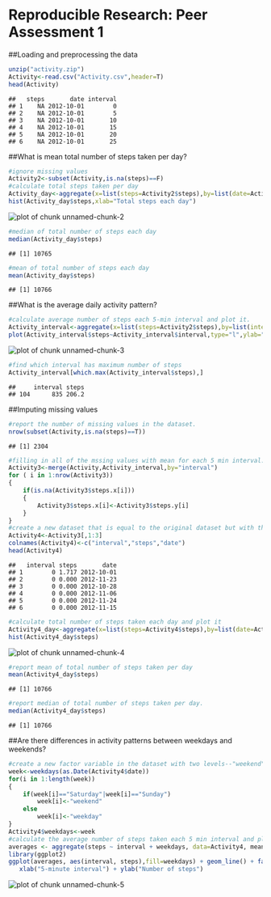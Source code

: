 # Reproducible Research: Peer Assessment 1

##Loading and preprocessing the data


```r
unzip("activity.zip")
Activity<-read.csv("Activity.csv",header=T)
head(Activity)
```

```
##   steps       date interval
## 1    NA 2012-10-01        0
## 2    NA 2012-10-01        5
## 3    NA 2012-10-01       10
## 4    NA 2012-10-01       15
## 5    NA 2012-10-01       20
## 6    NA 2012-10-01       25
```
##What is mean total number of steps taken per day?


```r
#ignore missing values
Activity2<-subset(Activity,is.na(steps)==F)
#calculate total steps taken per day
Activity_day<-aggregate(x=list(steps=Activity2$steps),by=list(date=Activity2$date),FUN=sum)
hist(Activity_day$steps,xlab="Total steps each day")
```

![plot of chunk unnamed-chunk-2](figure/unnamed-chunk-2.png) 

```r
#median of total number of steps each day
median(Activity_day$steps)
```

```
## [1] 10765
```

```r
#mean of total number of steps each day
mean(Activity_day$steps)
```

```
## [1] 10766
```
##What is the average daily activity pattern?


```r
#calculate average number of steps each 5-min interval and plot it.
Activity_interval<-aggregate(x=list(steps=Activity2$steps),by=list(interval=Activity2$interval),FUN=mean)
plot(Activity_interval$steps~Activity_interval$interval,type="l",ylab="Steps",xlab="5 min interval",main="Average steps each interval")
```

![plot of chunk unnamed-chunk-3](figure/unnamed-chunk-3.png) 

```r
#find which interval has maximum number of steps
Activity_interval[which.max(Activity_interval$steps),]
```

```
##     interval steps
## 104      835 206.2
```

##Imputing missing values


```r
#report the number of missing values in the dataset.
nrow(subset(Activity,is.na(steps)==T))
```

```
## [1] 2304
```

```r
#filling in all of the mssing values with mean for each 5 min interval.
Activity3<-merge(Activity,Activity_interval,by="interval")
for ( i in 1:nrow(Activity3))
{
	if(is.na(Activity3$steps.x[i]))
	{
		Activity3$steps.x[i]<-Activity3$steps.y[i]
	}
}
#create a new dataset that is equal to the original dataset but with the missing data filled in.
Activity4<-Activity3[,1:3]
colnames(Activity4)<-c("interval","steps","date")
head(Activity4)
```

```
##   interval steps       date
## 1        0 1.717 2012-10-01
## 2        0 0.000 2012-11-23
## 3        0 0.000 2012-10-28
## 4        0 0.000 2012-11-06
## 5        0 0.000 2012-11-24
## 6        0 0.000 2012-11-15
```

```r
#calculate total number of steps taken each day and plot it
Activity4_day<-aggregate(x=list(steps=Activity4$steps),by=list(date=Activity4$date),FUN=sum)
hist(Activity4_day$steps)
```

![plot of chunk unnamed-chunk-4](figure/unnamed-chunk-4.png) 

```r
#report mean of total number of steps taken per day
mean(Activity4_day$steps)
```

```
## [1] 10766
```

```r
#report median of total number of steps taken per day.
median(Activity4_day$steps)
```

```
## [1] 10766
```

##Are there differences in activity patterns between weekdays and weekends?


```r
#create a new factor variable in the dataset with two levels--"weekend" & "weekend"
week<-weekdays(as.Date(Activity4$date))
for(i in 1:length(week))
{
	if(week[i]=="Saturday"|week[i]=="Sunday")
		week[i]<-"weekend"
	else
		week[i]<-"weekday"
}
Activity4$weekdays<-week
#calculate the average number of steps taken each 5 min interval and plot it.
averages <- aggregate(steps ~ interval + weekdays, data=Activity4, mean)
library(ggplot2)
ggplot(averages, aes(interval, steps),fill=weekdays) + geom_line() + facet_wrap(~weekdays,ncol=1) +
   xlab("5-minute interval") + ylab("Number of steps")
```

![plot of chunk unnamed-chunk-5](figure/unnamed-chunk-5.png) 
